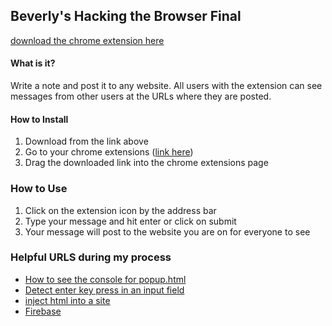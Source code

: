 ## Beverly's Hacking the Browser Final

[download the chrome extension here](../w7-final-internet-notes-extension.crx)

#### What is it?
Write a note and post it to any website. All users with the extension can see messages from other users at the URLs where they are posted.

#### How to Install
1. Download from the link above
2. Go to your chrome extensions ([link here](chrome://extensions/))
3. Drag the downloaded link into the chrome extensions page

### How to Use
1. Click on the extension icon by the address bar
2. Type your message and hit enter or click on submit
3. Your message will post to the website you are on for everyone to see

### Helpful URLS during my process
* [How to see the console for popup.html](https://stackoverflow.com/questions/14858909/cannot-get-chrome-popup-js-to-use-console-log)
* [Detect enter key press in an input field](https://stackoverflow.com/questions/11365632/how-to-detect-when-the-user-presses-enter-in-an-input-field)
* [inject html into a site](https://stackoverflow.com/questions/15741006/adding-div-element-to-body-or-document-in-javascript)
* [Firebase](https://console.firebase.google.com/)
